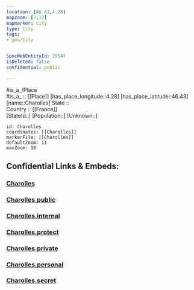 ```yaml
---
location: [46.43,4.28] 
mapzoom: [7,12] 
mapmarker: city 
type: City
tags:
- geo/City


SpocWebEntityId: 29547
isDeleted: false
confidential: public

---
```

#is_a_/Place  
#is_a_ :: [[Place]] 
[has_place_longitude::4.28] 
[has_place_latitude::46.43] 
[name::Charolles] 
State ::  
Country :: [[France]]  
[StateId::] 
[Population::] 
[Unknown::] 


```leaflet
id: Charolles
coordinates: [[Charolles]] 
markerFile: [[Charolles]] 
defaultZoom: 11 
maxZoom: 18
```


## Confidential Links & Embeds: 

### [Charolles](/_Standards/Earth/Continent/Europe/Europe~West/France/regions~France/Bourgogne-Franche-Comté/departments~Bourgogne-Franche-Comté/Saône-et-Loire/communes~Saône-et-Loire/Charolles/cities~Charolles/Charolles.md) 

### [Charolles.public](/_public/Earth/Continent/Europe/Europe~West/France/regions~France/Bourgogne-Franche-Comté/departments~Bourgogne-Franche-Comté/Saône-et-Loire/communes~Saône-et-Loire/Charolles/cities~Charolles/Charolles.public.md) 

### [Charolles.internal](/_internal/Earth/Continent/Europe/Europe~West/France/regions~France/Bourgogne-Franche-Comté/departments~Bourgogne-Franche-Comté/Saône-et-Loire/communes~Saône-et-Loire/Charolles/cities~Charolles/Charolles.internal.md) 

### [Charolles.protect](/_protect/Earth/Continent/Europe/Europe~West/France/regions~France/Bourgogne-Franche-Comté/departments~Bourgogne-Franche-Comté/Saône-et-Loire/communes~Saône-et-Loire/Charolles/cities~Charolles/Charolles.protect.md) 

### [Charolles.private](/_private/Earth/Continent/Europe/Europe~West/France/regions~France/Bourgogne-Franche-Comté/departments~Bourgogne-Franche-Comté/Saône-et-Loire/communes~Saône-et-Loire/Charolles/cities~Charolles/Charolles.private.md) 

### [Charolles.personal](/_personal/Earth/Continent/Europe/Europe~West/France/regions~France/Bourgogne-Franche-Comté/departments~Bourgogne-Franche-Comté/Saône-et-Loire/communes~Saône-et-Loire/Charolles/cities~Charolles/Charolles.personal.md) 

### [Charolles.secret](/_secret/Earth/Continent/Europe/Europe~West/France/regions~France/Bourgogne-Franche-Comté/departments~Bourgogne-Franche-Comté/Saône-et-Loire/communes~Saône-et-Loire/Charolles/cities~Charolles/Charolles.secret.md)

